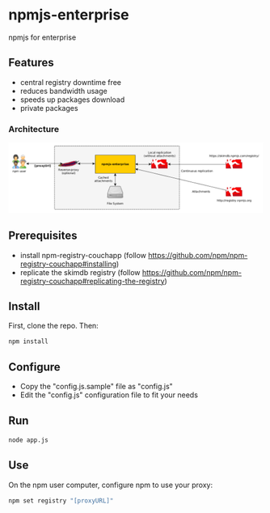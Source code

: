 # npmjs-enterprise

npmjs for enterprise

## Features

   * central registry downtime free
   * reduces bandwidth usage
   * speeds up packages download
   * private packages

### Architecture

![Architecture diagram](/resources/architecture.png)

## Prerequisites

   * install npm-registry-couchapp (follow https://github.com/npm/npm-registry-couchapp#installing)
   * replicate the skimdb registry (follow https://github.com/npm/npm-registry-couchapp#replicating-the-registry)

## Install

First, clone the repo. Then:

```sh
npm install
```

## Configure

   * Copy the "config.js.sample" file as "config.js"
   * Edit the "config.js" configuration file to fit your needs

## Run

```sh
node app.js
```

## Use

On the npm user computer, configure npm to use your proxy:

```sh
npm set registry "[proxyURL]"
```
